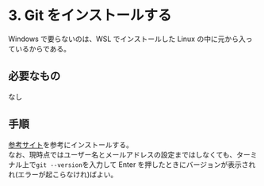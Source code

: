 # 3. Git をインストールする

Windows で要らないのは、WSL でインストールした Linux の中に元から入っているからである。

## 必要なもの

なし

## 手順

[参考サイト](https://prog-8.com/docs/git-env)を参考にインストールする。  
なお、現時点ではユーザー名とメールアドレスの設定まではしなくても、ターミナル上で`git --version`を入力して Enter を押したときにバージョンが表示されれ(エラーが起こらなけれ)ばよい。
